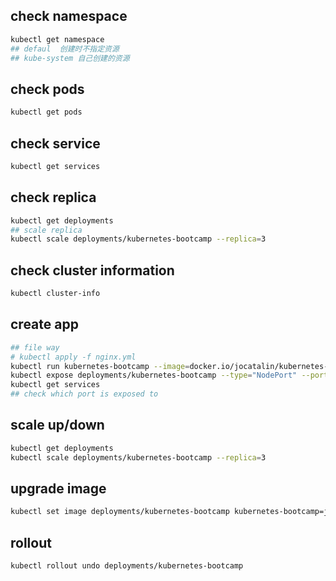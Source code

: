 ## check namespace

```sh
kubectl get namespace
## defaul  创建时不指定资源
## kube-system 自己创建的资源
```

## check pods
```sh
kubectl get pods
```

## check service
```sh
kubectl get services
```

## check replica
```sh
kubectl get deployments
## scale replica
kubectl scale deployments/kubernetes-bootcamp --replica=3
```

## check cluster information
```sh
kubectl cluster-info

```

## create app
```sh
## file way
# kubectl apply -f nginx.yml
kubectl run kubernetes-bootcamp --image=docker.io/jocatalin/kubernetes-bootcamp:v1 --port=8080
kubectl expose deployments/kubernetes-bootcamp --type="NodePort" --port 8080
kubectl get services
## check which port is exposed to
```

## scale up/down
```sh
kubectl get deployments
kubectl scale deployments/kubernetes-bootcamp --replica=3

```

## upgrade image
```sh
kubectl set image deployments/kubernetes-bootcamp kubernetes-bootcamp=jocatalin/kubernetes-bootcamp:v2


```

## rollout
```sh
kubectl rollout undo deployments/kubernetes-bootcamp
```